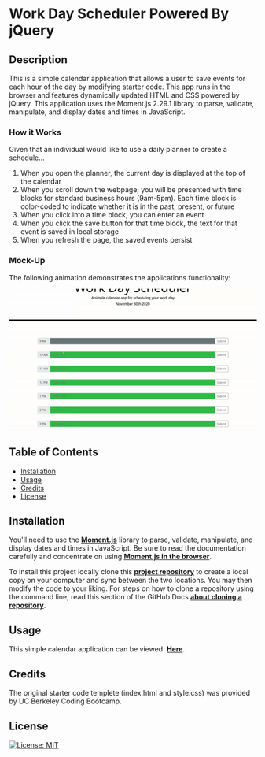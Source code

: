 # Work Day Scheduler Powered By jQuery

## Description

This is a simple calendar application that allows a user to save events for each hour of the day by modifying starter code. This app runs in the browser and features dynamically updated HTML and CSS powered by jQuery. This application uses the Moment.js 2.29.1 library to parse, validate, manipulate,
and display dates and times in JavaScript.

### How it Works

Given that an individual would like to use a daily planner to create a schedule...

1. When you open the planner, the current day is displayed at the top of the calendar
2. When you scroll down the webpage, you will be presented with time blocks for standard business hours (9am-5pm). Each time block is color-coded to indicate whether it is in the past, present, or future
3. When you click into a time block, you can enter an event
4. When you click the save button for that time block, the text for that event is saved in local storage
5. When you refresh the page, the saved events persist

### Mock-Up

The following animation demonstrates the applications functionality:

![gif demonstration of application](./assets/images/workDaySchedulerDemo.gif)

## Table of Contents

- [Installation](#installation)
- [Usage](#usage)
- [Credits](#credits)
- [License](#license)

## Installation

You'll need to use the [**Moment.js**](https://momentjs.com/) library to parse, validate, manipulate, and display dates and times in JavaScript. Be sure to read the documentation carefully and concentrate on using [**Moment.js in the browser**](https://momentjs.com/docs/#/use-it/browser/).

To install this project locally clone this [**project repository**](https://github.com/sayler3/Work-Day-Scheduler) to create a local copy on your computer and sync between the two locations. You may then modify the code to your liking. For steps on how to clone a repository using the command line, read this section of the GitHub Docs [**about cloning a repository**](https://docs.github.com/en/free-pro-team@latest/github/creating-cloning-and-archiving-repositories/cloning-a-repository#about-cloning-a-repository).

## Usage

This simple calendar application can be viewed: [**Here**](https://sayler3.github.io/Work-Day-Scheduler/).

## Credits

The original starter code templete (index.html and style.css) was provided by UC Berkeley Coding Bootcamp.

## License

[![License: MIT](https://img.shields.io/badge/License-MIT-yellow.svg)](https://opensource.org/licenses/MIT)